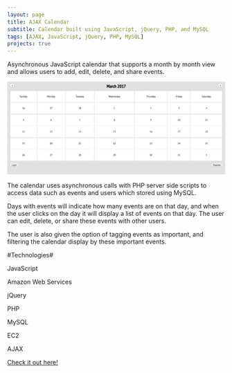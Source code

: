 ```yaml
---
layout: page
title: AJAX Calendar
subtitle: Calendar built using JavaScript, jQuery, PHP, and MySQL 
tags: [AJAX, JavaScript, jQuery, PHP, MySQL]
projects: true
---
```

Asynchronous JavaScript calendar that supports a month by month view and allows users to add, edit, delete, and share events. 

![Calendar Image](/img/calendarOne.png)

The calendar uses asynchronous calls with PHP server side scripts to access data such as events and users which stored using MySQL. 

Days with events will indicate how many events are on that day, and when the user clicks on the day it will display a list of events on that day. The user can edit, delete, or share these events with other users. 

The user is also given the option of tagging events as important, and filtering the calendar display by these important events. 

#Technologies#

JavaScript

Amazon Web Services

jQuery

PHP

MySQL

EC2

AJAX

[Check it out here!](https://github.com/Punsach/Ajax-Calendar)
